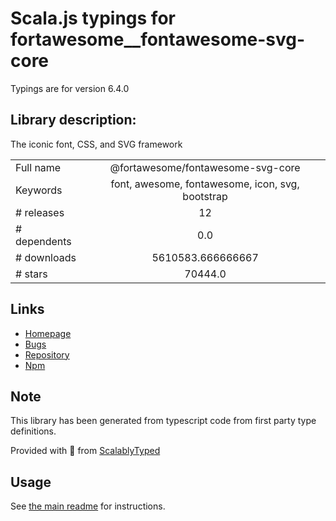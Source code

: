 
# Scala.js typings for fortawesome__fontawesome-svg-core

Typings are for version 6.4.0

## Library description:
The iconic font, CSS, and SVG framework

|                    |                 |
| ------------------ | :-------------: |
| Full name          | @fortawesome/fontawesome-svg-core |
| Keywords           | font, awesome, fontawesome, icon, svg, bootstrap |
| # releases         | 12 |
| # dependents       | 0.0 |
| # downloads        | 5610583.666666667 |
| # stars            | 70444.0 |

## Links
- [Homepage](https://fontawesome.com)
- [Bugs](https://github.com/FortAwesome/Font-Awesome/issues)
- [Repository](https://github.com/FortAwesome/Font-Awesome)
- [Npm](https://www.npmjs.com/package/%40fortawesome%2Ffontawesome-svg-core)
    


## Note
This library has been generated from typescript code from first party type definitions.

Provided with :purple_heart: from [ScalablyTyped](https://github.com/oyvindberg/ScalablyTyped)

## Usage
See [the main readme](../../readme.md) for instructions.


